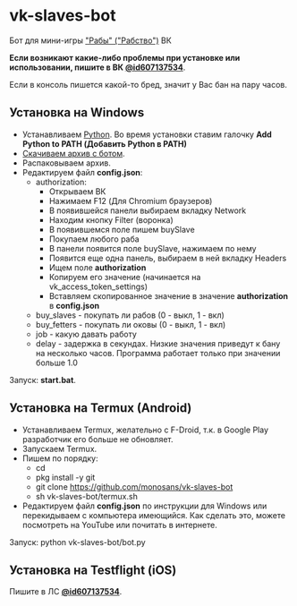# vk-slaves-bot

Бот для мини-игры ["Рабы" ("Рабство")](https://vk.com/app7794757) ВК

**Если возникают какие-либо проблемы при установке или использовании, пишите в ВК [@id607137534](https://vk.com/id607137534)**.

Если в консоль пишется какой-то бред, значит у Вас бан на пару часов.

## Установка на Windows

- Устанавливаем [Python](https://www.python.org/downloads/windows). Во время установки ставим галочку **Add Python to PATH (Добавить Python в PATH)**
- [Скачиваем архив с ботом](https://github.com/monosans/vk-slaves-bot/archive/refs/heads/main.zip).
- Распаковываем архив.
- Редактируем файл **config.json**:
	- authorization:
		- Открываем ВК
		- Нажимаем F12 (Для Chromium браузеров)
		- В появившейся панели выбираем вкладку Network
		- Находим кнопку Filter (воронка)
		- В появившемся поле пишем buySlave
		- Покупаем любого раба
		- В панели появится поле buySlave, нажимаем по нему
		- Появится еще одна панель, выбираем в ней вкладку Headers
		- Ищем поле **authorization**
		- Копируем его значение (начинается на vk_access_token_settings)
		- Вставляем скопированное значение в значение **authorization** в **config.json**
	- buy_slaves - покупать ли рабов (0 - выкл, 1 - вкл)
	- buy_fetters - покупать ли оковы (0 - выкл, 1 - вкл)
	- job - какую давать работу
	- delay - задержка в секундах. Низкие значения приведут к бану на несколько часов. Программа работает только при значении больше 1.0

Запуск: **start.bat**.

## Установка на Termux (Android)

- Устанавливаем Termux, желательно с F-Droid, т.к. в Google Play разработчик его больше не обновляет.
- Запускаем Termux.
- Пишем по порядку:
	- cd
	- pkg install -y git
	- git clone https://github.com/monosans/vk-slaves-bot
	- sh vk-slaves-bot/termux.sh
- Редактируем файл **config.json** по инструкции для Windows или перекидываем с компьютера имеющийся. Как сделать это, можете посмотреть на YouTube или почитать в интернете.

Запуск: python vk-slaves-bot/bot.py

## Установка на Testflight (iOS)

Пишите в ЛС **[@id607137534](https://vk.com/id607137534)**.
